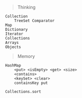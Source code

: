 > Thinking

```
Collection
    TreeSet Comparator
Map
Dictionary
Iterator
Collections
Arrays
Objects
```

> Memory

```
HashMap
	<put> <isEmpty> <get> <size>
	<contains>
	<keySet> <clear>
	containsKey put

Collections.sort
```

